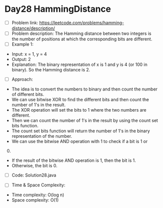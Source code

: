 # Day28 HammingDistance

- [ ] Problem link: https://leetcode.com/problems/hamming-distance/description/
- [ ] Problem description: The Hamming distance between two integers is the number of positions at which
the corresponding bits are different.
- [ ] Example 1:
- Input: x = 1, y = 4
- Output: 2
- Explanation: The binary representation of x is 1 and y is 4 (or 100
in binary). So the Hamming distance is 2.

- [ ] Approach:
- The idea is to convert the numbers to binary and then count the number of different bits.
- We can use bitwise XOR to find the different bits and then count the number of 1's
in the result.
- The XOR operation will set the bits to 1 where the two numbers are different.
- Then we can count the number of 1's in the result by using the count set bits
function.
- The count set bits function will return the number of 1's in the binary representation
of the number.
- We can use the bitwise AND operation with 1 to check if a bit is 1 or
0.
- If the result of the bitwise AND operation is 1, then the bit is 1.
- Otherwise, the bit is 0.

- [ ] Code:
Solution28.java

- [ ] Time & Space Complexity:
- Time complexity: O(log n)
- Space complexity: O(1)

